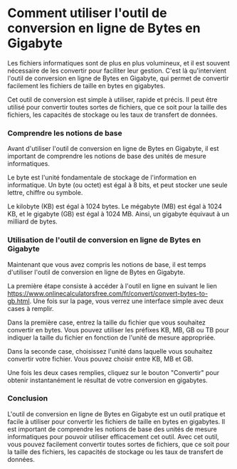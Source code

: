 Comment utiliser l'outil de conversion en ligne de Bytes en Gigabyte
====================================================================

Les fichiers informatiques sont de plus en plus volumineux, et il est souvent nécessaire de les convertir pour faciliter leur gestion. C'est là qu'intervient l'outil de conversion en ligne de Bytes en Gigabyte, qui permet de convertir facilement les fichiers de taille en bytes en gigabytes.

Cet outil de conversion est simple à utiliser, rapide et précis. Il peut être utilisé pour convertir toutes sortes de fichiers, que ce soit pour la taille des fichiers, les capacités de stockage ou les taux de transfert de données.

### Comprendre les notions de base

Avant d'utiliser l'outil de conversion en ligne de Bytes en Gigabyte, il est important de comprendre les notions de base des unités de mesure informatiques.

Le byte est l'unité fondamentale de stockage de l'information en informatique. Un byte (ou octet) est égal à 8 bits, et peut stocker une seule lettre, chiffre ou symbole.

Le kilobyte (KB) est égal à 1024 bytes. Le mégabyte (MB) est égal à 1024 KB, et le gigabyte (GB) est égal à 1024 MB. Ainsi, un gigabyte équivaut à un milliard de bytes.

### Utilisation de l'outil de conversion en ligne de Bytes en Gigabyte

Maintenant que vous avez compris les notions de base, il est temps d'utiliser l'outil de conversion en ligne de Bytes en Gigabyte.

La première étape consiste à accéder à l'outil en ligne en suivant le lien <https://www.onlinecalculatorsfree.com/fr/convert/convert-bytes-to-gb.html>. Une fois sur la page, vous verrez une interface simple avec deux cases à remplir.

Dans la première case, entrez la taille du fichier que vous souhaitez convertir en bytes. Vous pouvez utiliser les préfixes KB, MB, GB ou TB pour indiquer la taille du fichier en fonction de l'unité de mesure appropriée.

Dans la seconde case, choisissez l'unité dans laquelle vous souhaitez convertir votre fichier. Vous pouvez choisir entre KB, MB et GB.

Une fois les deux cases remplies, cliquez sur le bouton "Convertir" pour obtenir instantanément le résultat de votre conversion en gigabytes.

### Conclusion

L'outil de conversion en ligne de Bytes en Gigabyte est un outil pratique et facile à utiliser pour convertir les fichiers de taille en bytes en gigabytes. Il est important de comprendre les notions de base des unités de mesure informatiques pour pouvoir utiliser efficacement cet outil. Avec cet outil, vous pouvez facilement convertir toutes sortes de fichiers, que ce soit pour la taille des fichiers, les capacités de stockage ou les taux de transfert de données.